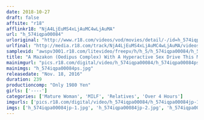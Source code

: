 ```yaml
---
date: 2018-10-27
draft: false
affsite: "r18"
afflinkr18: "NjA4LjEuMS4xLjAuMC4wLjAuMA"
url: "h_574iqpa00084"
urloriginal: "http://www.r18.com/videos/vod/movies/detail/-/id=h_574iqpa00084"
urlfinal: "http://media.r18.com/track/NjA4LjEuMS4xLjAuMC4wLjAuMA/videos/vod/movies/detail/-/id=h_574iqpa00084"
samplevid: "awspv3001.r18.com/litevideo/freepv/h/h_5/h_574iqpa00084/h_574iqpa00084_dmb_w.mp4"
title: "A Mazakon (Oedipus Complex) With A Hyperactive Sex Drive This Mother Came To Us Saying She Wanted To Appear In An Incest AV With Her Son 20 Ladies/4 Hours"
mainimgurl: "pics.r18.com/digital/video/h_574iqpa00084/h_574iqpa00084ps.jpg"
mainimgs: "h_574iqpa00084ps.jpg"
releasedate: "Nov. 18, 2016"
duration: 239
productioncomp: "Only 1980 Yen"
girls: ['----']
categories: ['Mature Woman', 'MILF', 'Relatives', 'Over 4 Hours']
imgurls: ['pics.r18.com/digital/video/h_574iqpa00084/h_574iqpa00084jp-1.jpg', 'pics.r18.com/digital/video/h_574iqpa00084/h_574iqpa00084jp-2.jpg', 'pics.r18.com/digital/video/h_574iqpa00084/h_574iqpa00084jp-3.jpg', 'pics.r18.com/digital/video/h_574iqpa00084/h_574iqpa00084jp-4.jpg', 'pics.r18.com/digital/video/h_574iqpa00084/h_574iqpa00084jp-5.jpg', 'pics.r18.com/digital/video/h_574iqpa00084/h_574iqpa00084jp-6.jpg', 'pics.r18.com/digital/video/h_574iqpa00084/h_574iqpa00084jp-7.jpg', 'pics.r18.com/digital/video/h_574iqpa00084/h_574iqpa00084jp-8.jpg', 'pics.r18.com/digital/video/h_574iqpa00084/h_574iqpa00084jp-9.jpg', 'pics.r18.com/digital/video/h_574iqpa00084/h_574iqpa00084jp-10.jpg', 'pics.r18.com/digital/video/h_574iqpa00084/h_574iqpa00084jp-11.jpg', 'pics.r18.com/digital/video/h_574iqpa00084/h_574iqpa00084jp-12.jpg', 'pics.r18.com/digital/video/h_574iqpa00084/h_574iqpa00084jp-13.jpg', 'pics.r18.com/digital/video/h_574iqpa00084/h_574iqpa00084jp-14.jpg', 'pics.r18.com/digital/video/h_574iqpa00084/h_574iqpa00084jp-15.jpg', 'pics.r18.com/digital/video/h_574iqpa00084/h_574iqpa00084jp-16.jpg', 'pics.r18.com/digital/video/h_574iqpa00084/h_574iqpa00084jp-17.jpg', 'pics.r18.com/digital/video/h_574iqpa00084/h_574iqpa00084jp-18.jpg', 'pics.r18.com/digital/video/h_574iqpa00084/h_574iqpa00084jp-19.jpg', 'pics.r18.com/digital/video/h_574iqpa00084/h_574iqpa00084jp-20.jpg']
imgs: ['h_574iqpa00084jp-1.jpg', 'h_574iqpa00084jp-2.jpg', 'h_574iqpa00084jp-3.jpg', 'h_574iqpa00084jp-4.jpg', 'h_574iqpa00084jp-5.jpg', 'h_574iqpa00084jp-6.jpg', 'h_574iqpa00084jp-7.jpg', 'h_574iqpa00084jp-8.jpg', 'h_574iqpa00084jp-9.jpg', 'h_574iqpa00084jp-10.jpg', 'h_574iqpa00084jp-11.jpg', 'h_574iqpa00084jp-12.jpg', 'h_574iqpa00084jp-13.jpg', 'h_574iqpa00084jp-14.jpg', 'h_574iqpa00084jp-15.jpg', 'h_574iqpa00084jp-16.jpg', 'h_574iqpa00084jp-17.jpg', 'h_574iqpa00084jp-18.jpg', 'h_574iqpa00084jp-19.jpg', 'h_574iqpa00084jp-20.jpg']
---
```

